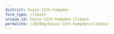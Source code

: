 ```yaml
---
district: house-11th-hampden
form_type: climate
unique_id: house-11th-hampden-climate
permalink: /2020bq/house-11th-hampden/climate/
---
```


